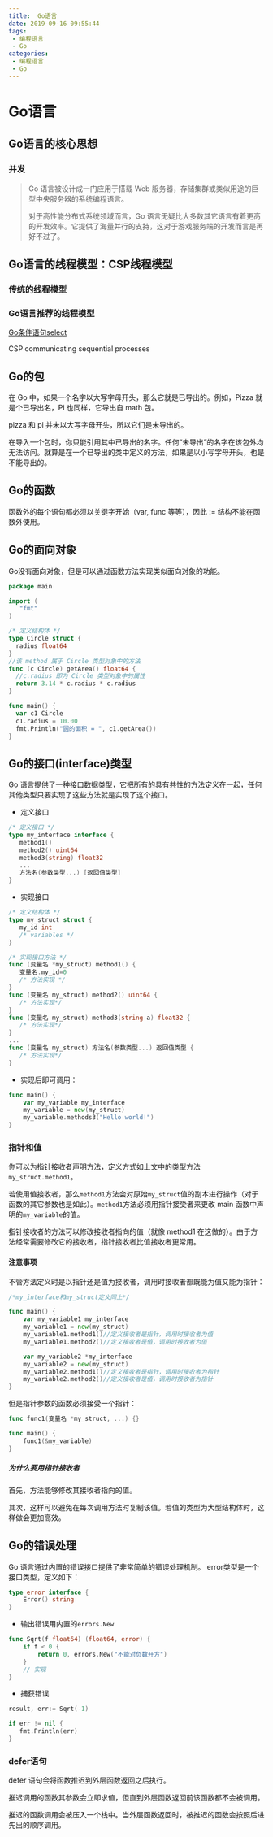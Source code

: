 ```yaml
---
title:  Go语言
date: 2019-09-16 09:55:44
tags: 
 - 编程语言
 - Go
categories: 
 - 编程语言
 - Go
---
```

# Go语言

## Go语言的核心思想

### 并发

>Go 语言被设计成一门应用于搭载 Web 服务器，存储集群或类似用途的巨型中央服务器的系统编程语言。
>
>对于高性能分布式系统领域而言，Go 语言无疑比大多数其它语言有着更高的开发效率。它提供了海量并行的支持，这对于游戏服务端的开发而言是再好不过了。

## Go语言的线程模型：CSP线程模型

### 传统的线程模型

### Go语言推荐的线程模型

[Go条件语句select](https://www.runoob.com/go/go-select-statement.html)

CSP communicating sequential processes

## Go的包

在 Go 中，如果一个名字以大写字母开头，那么它就是已导出的。例如，Pizza 就是个已导出名，Pi 也同样，它导出自 math 包。

pizza 和 pi 并未以大写字母开头，所以它们是未导出的。

在导入一个包时，你只能引用其中已导出的名字。任何“未导出”的名字在该包外均无法访问。就算是在一个已导出的类中定义的方法，如果是以小写字母开头，也是不能导出的。

## Go的函数

函数外的每个语句都必须以关键字开始（var, func 等等），因此 := 结构不能在函数外使用。

## Go的面向对象

Go没有面向对象，但是可以通过函数方法实现类似面向对象的功能。

```go
package main

import (
   "fmt"
)

/* 定义结构体 */
type Circle struct {
  radius float64
}
//该 method 属于 Circle 类型对象中的方法
func (c Circle) getArea() float64 {
  //c.radius 即为 Circle 类型对象中的属性
  return 3.14 * c.radius * c.radius
}

func main() {
  var c1 Circle
  c1.radius = 10.00
  fmt.Println("圆的面积 = ", c1.getArea())
}
```

## Go的接口(interface)类型

Go 语言提供了一种接口数据类型，它把所有的具有共性的方法定义在一起，任何其他类型只要实现了这些方法就是实现了这个接口。

* 定义接口

```go
/* 定义接口 */
type my_interface interface {
   method1()
   method2() uint64
   method3(string) float32
   ...
   方法名(参数类型...) [返回值类型]
}
```

* 实现接口

```go
/* 定义结构体 */
type my_struct struct {
   my_id int
   /* variables */
}

/* 实现接口方法 */
func (变量名 *my_struct) method1() {
   变量名.my_id=0
   /* 方法实现 */
}
func (变量名 my_struct) method2() uint64 {
   /* 方法实现*/
}
func (变量名 my_struct) method3(string a) float32 {
   /* 方法实现*/
}
...
func (变量名 my_struct) 方法名(参数类型...) 返回值类型 {
   /* 方法实现*/
}
```

* 实现后即可调用：

```go
func main() {
    var my_variable my_interface
    my_variable = new(my_struct)
    my_variable.methods3("Hello world!")
}
```

### 指针和值

你可以为指针接收者声明方法，定义方式如上文中的类型方法`my_struct.method1`。

若使用值接收者，那么`method1`方法会对原始`my_struct`值的副本进行操作（对于函数的其它参数也是如此）。`method1`方法必须用指针接受者来更改 main 函数中声明的`my_variable`的值。

指针接收者的方法可以修改接收者指向的值（就像 method1 在这做的）。由于方法经常需要修改它的接收者，指针接收者比值接收者更常用。

#### 注意事项

不管方法定义时是以指针还是值为接收者，调用时接收者都既能为值又能为指针：

```go
/*my_interface和my_struct定义同上*/

func main() {
    var my_variable1 my_interface
    my_variable1 = new(my_struct)
    my_variable1.method1()//定义接收者是指针，调用时接收者为值
    my_variable1.method2()//定义接收者是值，调用时接收者为值

    var my_variable2 *my_interface
    my_variable2 = new(my_struct)
    my_variable2.method1()//定义接收者是指针，调用时接收者为指针
    my_variable2.method2()//定义接收者是值，调用时接收者为指针
}
```

但是指针参数的函数必须接受一个指针：

```go
func func1(变量名 *my_struct, ...) {}

func main() {
    func1(&my_variable)
}
```

##### 为什么要用指针接收者

首先，方法能够修改其接收者指向的值。

其次，这样可以避免在每次调用方法时复制该值。若值的类型为大型结构体时，这样做会更加高效。

## Go的错误处理

Go 语言通过内置的错误接口提供了非常简单的错误处理机制。
error类型是一个接口类型，定义如下：

```go
type error interface {
    Error() string
}
```

* 输出错误用内置的`errors.New`

```go
func Sqrt(f float64) (float64, error) {
    if f < 0 {
        return 0, errors.New("不能对负数开方")
    }
    // 实现
}
```

* 捕获错误

```go
result, err:= Sqrt(-1)

if err != nil {
   fmt.Println(err)
}
```

### defer语句

defer 语句会将函数推迟到外层函数返回之后执行。

推迟调用的函数其参数会立即求值，但直到外层函数返回前该函数都不会被调用。

推迟的函数调用会被压入一个栈中。当外层函数返回时，被推迟的函数会按照后进先出的顺序调用。